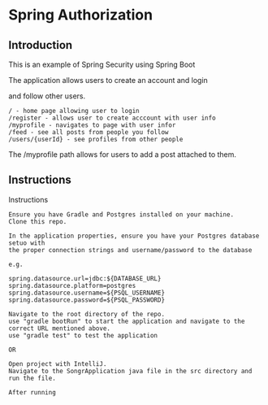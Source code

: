 # Spring Authorization

## Introduction

This is an example of Spring Security using Spring Boot

The application allows users to create an account and login

and follow other users.

    / - home page allowing user to login
    /register - allows user to create acccount with user info
    /myprofile - navigates to page with user infor
    /feed - see all posts from people you follow
    /users/{userId} - see profiles from other people

The /myprofile path allows for users to add a post attached to them.

## Instructions

Instructions

    Ensure you have Gradle and Postgres installed on your machine.
    Clone this repo.
    
    In the application properties, ensure you have your Postgres database setuo with
    the proper connection strings and username/password to the database
    
    e.g. 
    
    spring.datasource.url=jdbc:${DATABASE_URL}
    spring.datasource.platform=postgres
    spring.datasource.username=${PSQL_USERNAME}
    spring.datasource.password=${PSQL_PASSWORD}
    
    Navigate to the root directory of the repo.
    use "gradle bootRun" to start the application and navigate to the correct URL mentioned above.
    use "gradle test" to test the application
    
    OR
    
    Open project with IntelliJ.
    Navigate to the SongrApplication java file in the src directory and run the file.
    
    After running
